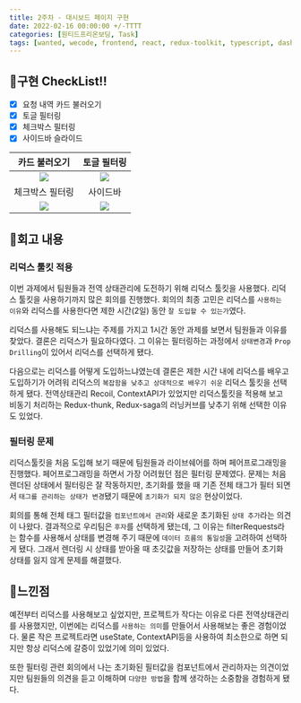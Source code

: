 ```yaml
---
title: 2주차 - 대시보드 페이지 구현
date: 2022-02-16 00:00:00 +/-TTTT
categories: [원티드프리온보딩, Task]
tags: [wanted, wecode, frontend, react, redux-toolkit, typescript, dashboard] # TAG names should always be lowercase
---
```


## **📃구현 CheckList!!**

- [x]  요청 내역 카드 불러오기
- [x]  토글 필터링
- [x]  체크박스 필터링
- [x]  사이드바 슬라이드

|  카드 불러오기  |  토글 필터링  |
| :------------: | :----------: |
| <img src="https://user-images.githubusercontent.com/63578094/153025747-4a2a523f-de54-4c52-8503-cf52bd2d07d0.gif"/>| <img src="https://user-images.githubusercontent.com/63578094/153010972-b989cc55-bd79-47df-84e3-9374d58ec627.gif"/>|
|  체크박스 필터링  |  사이드바  |
|<img src="https://user-images.githubusercontent.com/63578094/153010954-d4cf5900-14ec-4bc0-80a6-baf74b4790b9.gif"/>| <img src="https://user-images.githubusercontent.com/63578094/153015644-0d427da5-71c0-4f68-923e-2acc2cfb337d.gif"/>|

## **📖회고 내용**

### 리덕스 툴킷 적용

이번 과제에서 팀원들과 전역 상태관리에 도전하기 위해 리덕스 툴킷을 사용했다. 리덕스 툴킷을 사용하기까지 많은 회의를 진행했다. 회의의 최종 고민은 리덕스를 `사용하는 이유`와 리덕스를 사용한다면 제한 시간(2일) 동안 `잘 도입할 수 있는가`였다.

리덕스를 사용해도 되느냐는 주제를 가지고 1시간 동안 과제를 보면서 팀원들과 이유를 찾았다. 결론은 리덕스가 필요하다였다. 그 이유는 필터링하는 과정에서 `상태변경`과 `Prop Drilling`이 있어서 리덕스를 선택하게 됐다.

다음으로는 리덕스를 어떻게 도입하느냐였는데 결론은 제한 시간 내에 리덕스를 배우고 도입하기가 어려워 리덕스의 `복잡함을 낮추고 상대적으로 배우기 쉬운` 리덕스 툴킷을 선택하게 됐다. 전역상태관리 Recoil, ContextAPI가 있었지만 리덕스툴킷을 적용해 보고 비동기 처리하는 Redux-thunk, Redux-saga의 러닝커브를 낮추기 위해 선택한 이유도 있었다. 

### 필터링 문제

리덕스툴킷을 처음 도입해 보기 때문에 팀원들과 라이브쉐어를 하며 페어프로그래밍을 진행했다. 페어프로그래밍을 하면서 가장 어려웠던 점은 필터링 문제였다. 문제는 처음 렌더된 상태에서 필터링은 잘 작동하지만, 초기화를 했을 때 기존 전체 태그가 필터 되면서 `태그를 관리하는 상태가 변경`됐기 때문에 `초기화가 되지 않은` 현상이었다.

회의를 통해 전체 태그 필터값을 `컴포넌트에서 관리`와 새로운 초기화된 `상태 추가`라는 의견이 나왔다. 결과적으로 우리팀은 `후자`를 선택하게 됐는데, 그 이유는 filterRequests라는 함수를 사용해서 상태를 변경해 주기 때문에 `데이터 흐름의 통일성`을 고려하여 선택하게 됐다. 그래서 렌더링 시 상태를 받아올 때 초깃값을 저장하는 상태를 만들어 초기화 상태를 잃지 않게 문제를 해결했다. 

## **🌝느낀점**

예전부터 리덕스를 사용해보고 싶었지만, 프로젝트가 작다는 이유로 다른 전역상태관리를 사용했지만, 이번에는 리덕스를 `사용하는 의미`를 만들어서 사용해보는 좋은 경험이었다. 물론 작은 프로젝트라면 useState, ContextAPI등을 사용하여 최소한으로 하면 되지만 항상 리덕스에 갈증이 있었기에 의미 있었다.

또한 필터링 관련 회의에서 나는 초기화된 필터값을 컴포넌트에서 관리하자는 의견이었지만 팀원들의 의견을 듣고 이해하며 `다양한 방법`을 함께 생각하는 소중함을 경험하게 됐다.